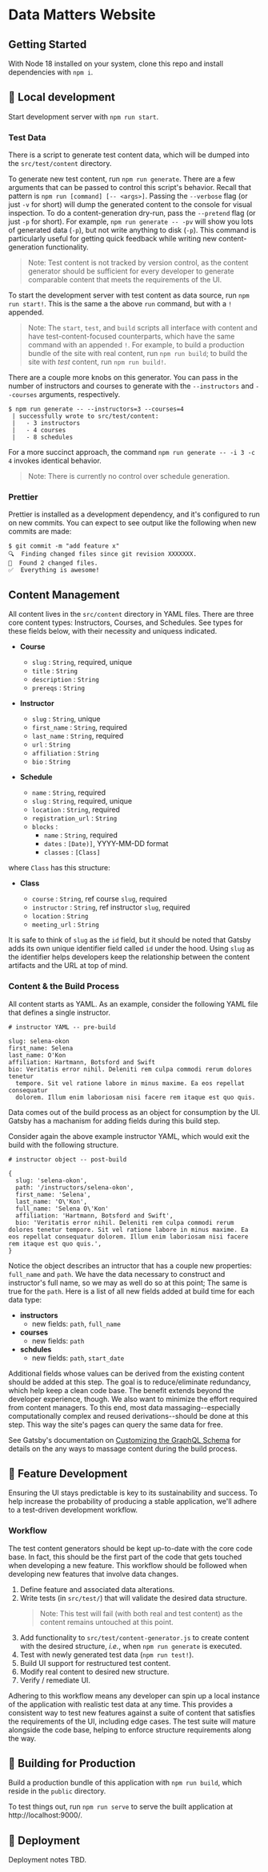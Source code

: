 # Data Matters Website

## Getting Started

With Node 18 installed on your system, clone this repo and install dependencies with `npm i`.

## 🚧 Local development

Start development server with `npm run start`.

### Test Data

There is a script to generate test content data, which will be dumped into the `src/test/content` directory.

To generate new test content, run `npm run generate`.
There are a few arguments that can be passed to control this script's behavior.
Recall that pattern is `npm run [command] [-- <args>]`.
Passing the `--verbose` flag (or just `-v` for short) will dump the generated content to the console for visual inspection.
To do a content-generation dry-run, pass the `--pretend` flag (or just `-p` for short).
For example, `npm run generate -- -pv` will show you lots of generated data (`-p`), but not write anything to disk (`-p`).
This command is particularly useful for getting quick feedback while writing new content-generation functionality.

> Note: Test content is not tracked by version control, as the content generator should be sufficient for every developer to generate comparable content that meets the requirements of the UI.

To start the development server with test content as data source, run `npm run start!`.
This is the same a the above `run` command, but with a `!` appended.

> Note: The `start`, `test`, and `build` scripts all interface with content and have test-content-focused counterparts,
> which have the same command with an appended `!`. For example, to build a production bundle of the site with real
> content, run `npm run build`; to build the site with _test_ content, run `npm run build!`.

There are a couple more knobs on this generator. You can pass in the number of instructors and courses to generate with the `--instructors` and `--courses` arguments, respectively.

```
$ npm run generate -- --instructors=3 --courses=4
 | successfully wrote to src/test/content:
 |   - 3 instructors
 |   - 4 courses
 |   - 8 schedules
```

For a more succinct approach, the command `npm run generate -- -i 3 -c 4` invokes identical behavior.

> Note: There is currently no control over schedule generation.

### Prettier

Prettier is installed as a development dependency, and it's configured to run on new commits.
You can expect to see output like the following when new commits are made:

```
$ git commit -m "add feature x"
🔍  Finding changed files since git revision XXXXXXX.
🎯  Found 2 changed files.
✅  Everything is awesome!
```

## Content Management

All content lives in the `src/content` directory in YAML files.
There are three core content types: Instructors, Courses, and Schedules.
See types for these fields below, with their necessity and uniquess indicated.

- **Course**

  - `slug` : `String`, required, unique
  - `title` : `String`
  - `description` : `String`
  - `prereqs` : `String`

- **Instructor**

  - `slug` : `String`, unique
  - `first_name` : `String`, required
  - `last_name` : `String`, required
  - `url` : `String`
  - `affiliation` : `String`
  - `bio` : `String`

- **Schedule**
  - `name` : `String`, required
  - `slug` : `String`, required, unique
  - `location` : `String`, required
  - `registration_url` : `String`
  - `blocks` :
    - `name` : `String`, required
    - `dates` : `[Date)]`, YYYY-MM-DD format
    - `classes` : `[Class]`

where `Class` has this structure:

- **Class**

  - `course` : `String`, ref course `slug`, required
  - `instructor` : `String`, ref instructor `slug`, required
  - `location` : `String`
  - `meeting_url` : `String`

It is safe to think of `slug` as the `id` field, but it should be noted that Gatsby adds its own unique identifier field called `id` under the hood.
Using `slug` as the identifier helps developers keep the relationship between the content artifacts and the URL at top of mind.

### Content & the Build Process

All content starts as YAML. As an example, consider the following YAML file that defines a single instructor.

```
# instructor YAML -- pre-build

slug: selena-okon
first_name: Selena
last_name: O'Kon
affiliation: Hartmann, Botsford and Swift
bio: Veritatis error nihil. Deleniti rem culpa commodi rerum dolores tenetur
  tempore. Sit vel ratione labore in minus maxime. Ea eos repellat consequatur
  dolorem. Illum enim laboriosam nisi facere rem itaque est quo quis.
```

Data comes out of the build process as an object for consumption by the UI.
Gatsby has a machanism for adding fields during this build step.

Consider again the above example instructor YAML, which would exit the build with the following structure.

```
# instructor object -- post-build

{
  slug: 'selena-okon',
  path: '/instructors/selena-okon',
  first_name: 'Selena',
  last_name: 'O\'Kon',
  full_name: 'Selena O\'Kon'
  affiliation: 'Hartmann, Botsford and Swift',
  bio: 'Veritatis error nihil. Deleniti rem culpa commodi rerum dolores tenetur tempore. Sit vel ratione labore in minus maxime. Ea eos repellat consequatur dolorem. Illum enim laboriosam nisi facere rem itaque est quo quis.',
}
```

Notice the object describes an intructor that has a couple new properties: `full_name` and `path`.
We have the data necessary to construct and instructor's full name, so we may as well do so at this point;
The same is true for the `path`. Here is a list of all new fields added at build time for each data type:

- **instructors**
  - new fields: `path`, `full_name`
- **courses**
  - new fields: `path`
- **schdules**
  - new fields: `path`, `start_date`

Additional fields whose values can be derived from the existing content should be added at this step.
The goal is to reduce/eliminate redundancy, which help keep a clean code base. The benefit extends beyond the developer experience, though.
We also want to minimize the effort required from content managers.
To this end, most data massaging--especially computationally complex and reused derivations--should be done at this step.
This way the site's pages can query the same data for free.

See Gatsby's documentation on [Customizing the GraphQL Schema](https://www.gatsbyjs.com/docs/reference/graphql-data-layer/schema-customization/) for details on the any ways to massage content during the build process.

## 🔨 Feature Development

Ensuring the UI stays predictable is key to its sustainability and success.
To help increase the probability of producing a stable application, we'll adhere to a test-driven development workflow.

### Workflow

The test content generators should be kept up-to-date with the core code base.
In fact, this should be the first part of the code that gets touched when developing a new feature.
This workflow should be followed when developing new features that involve data changes.

1. Define feature and associated data alterations.
2. Write tests (in `src/test/`) that will validate the desired data structure.
   > Note: This test will fail (with both real and test content) as the content remains untouched at this point.
3. Add functionality to `src/test/content-generator.js` to create content with the desired structure, _i.e._, when `npm run generate` is executed.
4. Test with newly generated test data (`npm run test!`).
5. Build UI support for restructured test content.
6. Modify real content to desired new structure.
7. Verify / remediate UI.

Adhering to this workflow means any developer can spin up a local instance of the application with realistic test data at any time.
This provides a consistent way to test new features against a suite of content that satisfies the requirements of the UI, including edge cases.
The test suite will mature alongside the code base, helping to enforce structure requirements along the way.

## 🎁 Building for Production

Build a production bundle of this application with `npm run build`, which reside in the `public` directory.

To test things out, run `npm run serve` to serve the built application at http://localhost:9000/.

## 🚀 Deployment

Deployment notes TBD.

